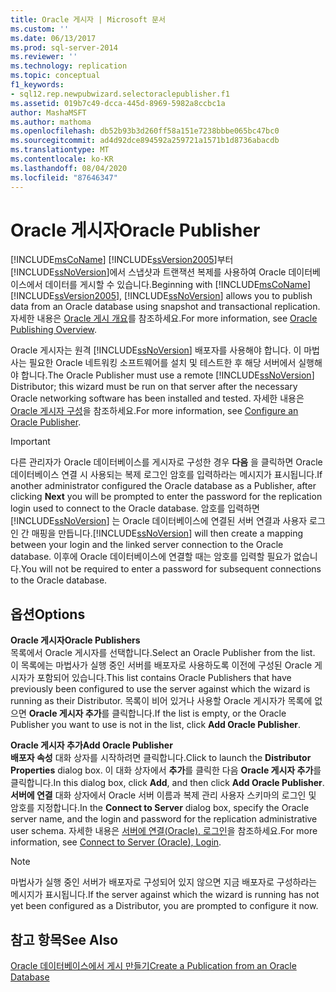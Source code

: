 ```yaml
---
title: Oracle 게시자 | Microsoft 문서
ms.custom: ''
ms.date: 06/13/2017
ms.prod: sql-server-2014
ms.reviewer: ''
ms.technology: replication
ms.topic: conceptual
f1_keywords:
- sql12.rep.newpubwizard.selectoraclepublisher.f1
ms.assetid: 019b7c49-dcca-445d-8969-5982a8ccbc1a
author: MashaMSFT
ms.author: mathoma
ms.openlocfilehash: db52b93b3d260ff58a151e7238bbbe065bc47bc0
ms.sourcegitcommit: ad4d92dce894592a259721a1571b1d8736abacdb
ms.translationtype: MT
ms.contentlocale: ko-KR
ms.lasthandoff: 08/04/2020
ms.locfileid: "87646347"
---
```

# <a name="oracle-publisher"></a><span data-ttu-id="2c0c3-102">Oracle 게시자</span><span class="sxs-lookup"><span data-stu-id="2c0c3-102">Oracle Publisher</span></span>
  <span data-ttu-id="2c0c3-103">[!INCLUDE[msCoName](../../includes/msconame-md.md)] [!INCLUDE[ssVersion2005](../../includes/ssversion2005-md.md)]부터 [!INCLUDE[ssNoVersion](../../includes/ssnoversion-md.md)]에서 스냅샷과 트랜잭션 복제를 사용하여 Oracle 데이터베이스에서 데이터를 게시할 수 있습니다.</span><span class="sxs-lookup"><span data-stu-id="2c0c3-103">Beginning with [!INCLUDE[msCoName](../../includes/msconame-md.md)] [!INCLUDE[ssVersion2005](../../includes/ssversion2005-md.md)], [!INCLUDE[ssNoVersion](../../includes/ssnoversion-md.md)] allows you to publish data from an Oracle database using snapshot and transactional replication.</span></span> <span data-ttu-id="2c0c3-104">자세한 내용은 [Oracle 게시 개요](non-sql/oracle-publishing-overview.md)를 참조하세요.</span><span class="sxs-lookup"><span data-stu-id="2c0c3-104">For more information, see [Oracle Publishing Overview](non-sql/oracle-publishing-overview.md).</span></span>  
  
 <span data-ttu-id="2c0c3-105">Oracle 게시자는 원격 [!INCLUDE[ssNoVersion](../../includes/ssnoversion-md.md)] 배포자를 사용해야 합니다. 이 마법사는 필요한 Oracle 네트워킹 소프트웨어를 설치 및 테스트한 후 해당 서버에서 실행해야 합니다.</span><span class="sxs-lookup"><span data-stu-id="2c0c3-105">The Oracle Publisher must use a remote [!INCLUDE[ssNoVersion](../../includes/ssnoversion-md.md)] Distributor; this wizard must be run on that server after the necessary Oracle networking software has been installed and tested.</span></span> <span data-ttu-id="2c0c3-106">자세한 내용은 [Oracle 게시자 구성](non-sql/configure-an-oracle-publisher.md)을 참조하세요.</span><span class="sxs-lookup"><span data-stu-id="2c0c3-106">For more information, see [Configure an Oracle Publisher](non-sql/configure-an-oracle-publisher.md).</span></span>  
  
> [!IMPORTANT]  
>  <span data-ttu-id="2c0c3-107">다른 관리자가 Oracle 데이터베이스를 게시자로 구성한 경우 **다음** 을 클릭하면 Oracle 데이터베이스 연결 시 사용되는 복제 로그인 암호를 입력하라는 메시지가 표시됩니다.</span><span class="sxs-lookup"><span data-stu-id="2c0c3-107">If another administrator configured the Oracle database as a Publisher, after clicking **Next** you will be prompted to enter the password for the replication login used to connect to the Oracle database.</span></span> <span data-ttu-id="2c0c3-108">암호를 입력하면[!INCLUDE[ssNoVersion](../../includes/ssnoversion-md.md)] 는 Oracle 데이터베이스에 연결된 서버 연결과 사용자 로그인 간 매핑을 만듭니다.</span><span class="sxs-lookup"><span data-stu-id="2c0c3-108">[!INCLUDE[ssNoVersion](../../includes/ssnoversion-md.md)] will then create a mapping between your login and the linked server connection to the Oracle database.</span></span> <span data-ttu-id="2c0c3-109">이후에 Oracle 데이터베이스에 연결할 때는 암호를 입력할 필요가 없습니다.</span><span class="sxs-lookup"><span data-stu-id="2c0c3-109">You will not be required to enter a password for subsequent connections to the Oracle database.</span></span>  
  
## <a name="options"></a><span data-ttu-id="2c0c3-110">옵션</span><span class="sxs-lookup"><span data-stu-id="2c0c3-110">Options</span></span>  
 <span data-ttu-id="2c0c3-111">**Oracle 게시자**</span><span class="sxs-lookup"><span data-stu-id="2c0c3-111">**Oracle Publishers**</span></span>  
 <span data-ttu-id="2c0c3-112">목록에서 Oracle 게시자를 선택합니다.</span><span class="sxs-lookup"><span data-stu-id="2c0c3-112">Select an Oracle Publisher from the list.</span></span> <span data-ttu-id="2c0c3-113">이 목록에는 마법사가 실행 중인 서버를 배포자로 사용하도록 이전에 구성된 Oracle 게시자가 포함되어 있습니다.</span><span class="sxs-lookup"><span data-stu-id="2c0c3-113">This list contains Oracle Publishers that have previously been configured to use the server against which the wizard is running as their Distributor.</span></span> <span data-ttu-id="2c0c3-114">목록이 비어 있거나 사용할 Oracle 게시자가 목록에 없으면 **Oracle 게시자 추가**를 클릭합니다.</span><span class="sxs-lookup"><span data-stu-id="2c0c3-114">If the list is empty, or the Oracle Publisher you want to use is not in the list, click **Add Oracle Publisher**.</span></span>  
  
 <span data-ttu-id="2c0c3-115">**Oracle 게시자 추가**</span><span class="sxs-lookup"><span data-stu-id="2c0c3-115">**Add Oracle Publisher**</span></span>  
 <span data-ttu-id="2c0c3-116">**배포자 속성** 대화 상자를 시작하려면 클릭합니다.</span><span class="sxs-lookup"><span data-stu-id="2c0c3-116">Click to launch the **Distributor Properties** dialog box.</span></span> <span data-ttu-id="2c0c3-117">이 대화 상자에서 **추가**를 클릭한 다음 **Oracle 게시자 추가**를 클릭합니다.</span><span class="sxs-lookup"><span data-stu-id="2c0c3-117">In this dialog box, click **Add**, and then click **Add Oracle Publisher**.</span></span> <span data-ttu-id="2c0c3-118">**서버에 연결** 대화 상자에서 Oracle 서버 이름과 복제 관리 사용자 스키마의 로그인 및 암호를 지정합니다.</span><span class="sxs-lookup"><span data-stu-id="2c0c3-118">In the **Connect to Server** dialog box, specify the Oracle server name, and the login and password for the replication administrative user schema.</span></span> <span data-ttu-id="2c0c3-119">자세한 내용은 [서버에 연결&#40;Oracle&#41;, 로그인](connect-to-server-oracle-login.md)을 참조하세요.</span><span class="sxs-lookup"><span data-stu-id="2c0c3-119">For more information, see [Connect to Server &#40;Oracle&#41;, Login](connect-to-server-oracle-login.md).</span></span>  
  
> [!NOTE]  
>  <span data-ttu-id="2c0c3-120">마법사가 실행 중인 서버가 배포자로 구성되어 있지 않으면 지금 배포자로 구성하라는 메시지가 표시됩니다.</span><span class="sxs-lookup"><span data-stu-id="2c0c3-120">If the server against which the wizard is running has not yet been configured as a Distributor, you are prompted to configure it now.</span></span>  
  
## <a name="see-also"></a><span data-ttu-id="2c0c3-121">참고 항목</span><span class="sxs-lookup"><span data-stu-id="2c0c3-121">See Also</span></span>  
 [<span data-ttu-id="2c0c3-122">Oracle 데이터베이스에서 게시 만들기</span><span class="sxs-lookup"><span data-stu-id="2c0c3-122">Create a Publication from an Oracle Database</span></span>](publish/create-a-publication-from-an-oracle-database.md)   

  
  
